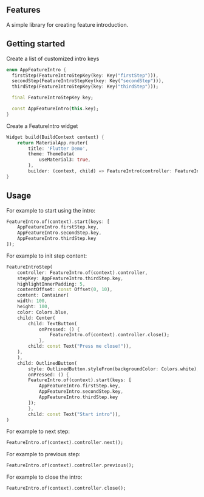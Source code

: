 ## Features

A simple library for creating feature introduction.

## Getting started

Create a list of customized intro keys

```dart
enum AppFeatureIntro {
  firstStep(FeatureIntroStepKey(key: Key("firstStep"))),
  secondStep(FeatureIntroStepKey(key: Key("secondStep"))),
  thirdStep(FeatureIntroStepKey(key: Key("thirdStep")));

  final FeatureIntroStepKey key;

  const AppFeatureIntro(this.key);
}
```

Create a FeatureIntro widget

```dart
Widget build(BuildContext context) {
    return MaterialApp.router(
        title: 'Flutter Demo',
        theme: ThemeData(
            useMaterial3: true,
        ),
        builder: (context, child) => FeatureIntro(controller: FeatureIntroController(), child: Container(child: child)));
}
```

## Usage

For example to start using the intro:

```dart
FeatureIntro.of(context).start(keys: [
    AppFeatureIntro.firstStep.key,
    AppFeatureIntro.secondStep.key,
    AppFeatureIntro.thirdStep.key
]);
```

For example to init step content:

```dart
FeatureIntroStep(
    controller: FeatureIntro.of(context).controller,
    stepKey: AppFeatureIntro.thirdStep.key,
    highlightInnerPadding: 5,
    contentOffset: const Offset(0, 10),
    content: Container(
    width: 100,
    height: 100,
    color: Colors.blue,
    child: Center(
        child: TextButton(
            onPressed: () {
                FeatureIntro.of(context).controller.close();
            },
        child: const Text("Press me close!")),
    ),
    ),
    child: OutlinedButton(
        style: OutlinedButton.styleFrom(backgroundColor: Colors.white),
        onPressed: () {
        FeatureIntro.of(context).start(keys: [
            AppFeatureIntro.firstStep.key,
            AppFeatureIntro.secondStep.key,
            AppFeatureIntro.thirdStep.key
        ]);
        },
        child: const Text("Start intro")),
)
```

For example to next step:

```dart
FeatureIntro.of(context).controller.next();
```

For example to previous step:

```dart
FeatureIntro.of(context).controller.previous();
```

For example to close the intro:

```dart
FeatureIntro.of(context).controller.close();
```